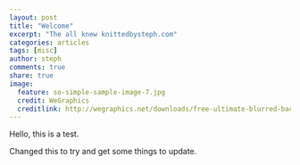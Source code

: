 ```yaml
---
layout: post
title: "Welcome"
excerpt: "The all knew knittedbysteph.com"
categories: articles
tags: [misc]
author: steph
comments: true
share: true
image:
  feature: so-simple-sample-image-7.jpg
  credit: WeGraphics
  creditlink: http://wegraphics.net/downloads/free-ultimate-blurred-background-pack/
---
```


Hello, this is a test.

Changed this to try and get some things to update.
